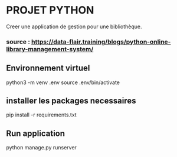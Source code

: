 # PROJET PYTHON
Creer une application de gestion pour une bibliothèque.

### source : https://data-flair.training/blogs/python-online-library-management-system/

## Environnement virtuel
python3 -m venv .env
source .env/bin/activate

## installer les packages necessaires
pip install -r requirements.txt

## Run application
python manage.py runserver